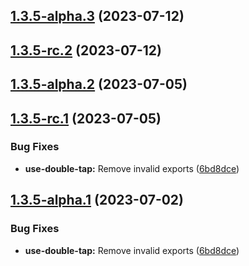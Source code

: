 ## [1.3.5-alpha.3](https://github.com/minwork/react/compare/use-double-tap-v1.3.5-alpha.2...use-double-tap-v1.3.5-alpha.3) (2023-07-12)

## [1.3.5-rc.2](https://github.com/minwork/react/compare/use-double-tap-v1.3.5-rc.1...use-double-tap-v1.3.5-rc.2) (2023-07-12)

## [1.3.5-alpha.2](https://github.com/minwork/react/compare/use-double-tap-v1.3.5-alpha.1...use-double-tap-v1.3.5-alpha.2) (2023-07-05)

## [1.3.5-rc.1](https://github.com/minwork/react/compare/use-double-tap-v1.3.4...use-double-tap-v1.3.5-rc.1) (2023-07-05)


### Bug Fixes

* **use-double-tap:** Remove invalid exports ([6bd8dce](https://github.com/minwork/react/commit/6bd8dcedc1fa539b8f6702d372aadd665b57084e))

## [1.3.5-alpha.1](https://github.com/minwork/react/compare/use-double-tap-v1.3.4...use-double-tap-v1.3.5-alpha.1) (2023-07-02)


### Bug Fixes

* **use-double-tap:** Remove invalid exports ([6bd8dce](https://github.com/minwork/react/commit/6bd8dcedc1fa539b8f6702d372aadd665b57084e))
